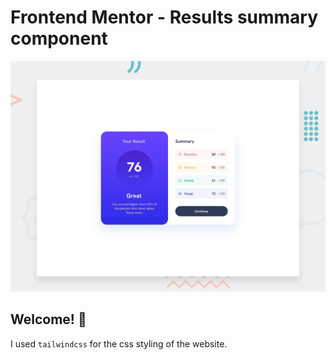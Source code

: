 # Frontend Mentor - Results summary component

![Design preview for the Results summary component coding challenge](./design/desktop-preview.jpg)

## Welcome! 👋

I used `tailwindcss` for the css styling of the website.
